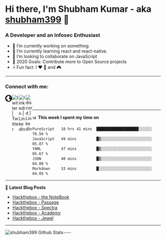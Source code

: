 # Hi there, I'm Shubham Kumar - aka [shubham399][website] 👋

### A Developer and an Infosec Enthusiast

- 🔭 I’m currently working on something
- 🌱 I’m currently learning react and react-native. 
- 👯 I’m looking to collaborate on JavaScript
- 🥅 2020 Goals: Contribute more to Open Source projects
- ⚡ Fun fact: I ❤️ 🐶 and 🎮


---
### Connect with me:

[<img align="left" alt="Website" width="22px" src="https://raw.githubusercontent.com/iconic/open-iconic/master/svg/globe.svg" />][website]
[<img align="left" alt="twitter | Twitter" width="22px" src="https://cdn.jsdelivr.net/npm/simple-icons@v3/icons/twitter.svg" />][twitter]
[<img align="left" alt="linkedin | LinkedIn" width="22px" src="https://cdn.jsdelivr.net/npm/simple-icons@v3/icons/linkedin.svg" />][linkedin]
[<img align="left" alt="discord | LinkedIn" width="22px" src="https://cdn.jsdelivr.net/npm/simple-icons@v3/icons/discord.svg" />][discord]


<br />
<br />

---
📊 **This week I spent my time on**
<!--START_SECTION:waka-->
```text
PureScript   10 hrs 41 mins  ███████████████████░░░░░░   76.56 % 
JavaScript   49 mins         █▒░░░░░░░░░░░░░░░░░░░░░░░   05.87 % 
YAML         47 mins         █▒░░░░░░░░░░░░░░░░░░░░░░░   05.67 % 
JSON         40 mins         █▒░░░░░░░░░░░░░░░░░░░░░░░   04.80 % 
Markdown     33 mins         █░░░░░░░░░░░░░░░░░░░░░░░░   04.05 % 
```
<!--END_SECTION:waka-->

---
📕 **Latest Blog Posts**
<!-- BLOG-POST-LIST:START -->
- [Hackthebox - the NoteBook](https://f3v3r.in/htb/machines/active/thenotebook/)
- [Hackthebox - Passage](https://f3v3r.in/htb/machines/retired/passage/)
- [Hackthebox - Spectra](https://f3v3r.in/htb/machines/active/spectra/)
- [Hackthebox - Academy](https://f3v3r.in/htb/machines/retired/academy/)
- [Hackthebox - Jewel](https://f3v3r.in/htb/machines/retired/jewel/)
<!-- BLOG-POST-LIST:END -->
---

<img align="left" alt="shubham399 Github Stats" src="https://github-readme-stats.vercel.app/api?username=shubham399&show_icons=true&hide_border=true&count_private=true" />
----

[website]:  https://shubhkumar.in/about/
[twitter]:  https://twitter.com/shubhkumar01/
[linkedin]: https://www.linkedin.com/in/shubham399/
[discord]:  https://discordapp.com/users/397613413301354497
